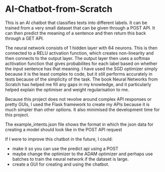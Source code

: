 # AI-Chatbot-from-Scratch

This is an AI chatbot that classifies texts into different labels.
It can be trained from a very small dataset that can be given through a POST API. 
It can then predict the meaning of a sentence and then return this back through a GET API.

The neural network consists of 1 hidden layer with 64 neurons. 
This is then connected to a RELU activation function, which creates non-linearity and then connects to the output layer.
The output layer then uses a softmax acttivation function that gives probabilites for each label based on whether the input sentence has that meaning.
I have used the SGD optimizer simply because it is the least complex to code, but it still performs accurately in tests because of the simplicity of the task.
The book Neural Networks from Scratch has helped me fill any gaps in my knowledge, and it particularly helped explain the optimiser and weight regularisation to me.

Because this project does not revolve around complex API responses or pretty GUIs, I used the Flask framework to create my APIs because it is much simpler than other options.
It also minimised the development time for this project.

The example_intents.json file shows the format in which the json data for creating a model should look like in the POST API request

If I were to improve this chatbot in the future, I could:
- make it so you can use the predict api using a POST 
- maybe change the optimizer to the ADAM optimizer and perhaps use batches to train the neural network if the dataset is large.
- create a GUI for creating and using the chatbot.
